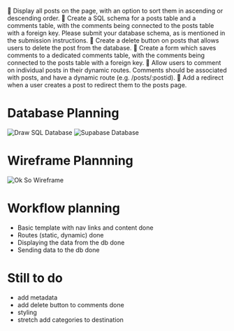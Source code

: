 🎯 Display all posts on the page, with an option to sort them in ascending or descending order.
🎯 Create a SQL schema for a posts table and a comments table, with the comments being connected to the posts table with a foreign key.
Please submit your database schema, as is mentioned in the submission instructions.
🎯 Create a delete button on posts that allows users to delete the post from the database.
🎯 Create a form which saves comments to a dedicated comments table, with the comments being connected to the posts table with a foreign key.
🎯 Allow users to comment on individual posts in their dynamic routes. Comments should be associated with posts, and have a dynamic route (e.g. /posts/:postid).
🎯 Add a redirect when a user creates a post to redirect them to the posts page.

# Database Planning

![Draw SQL Database](../week-8-assignment/public/images/Screenshot%202024-10-18%20at%2010.12.42.png)
![Supabase Database](../week-8-assignment/public/images/Screenshot%202024-10-18%20at%2010.12.48.png)

# Wireframe Plannning

![Ok So Wireframe](../week-8-assignment/public/images/Screenshot%202024-10-18%20at%2010.12.57.png)

# Workflow planning

- Basic template with nav links and content
  done
- Routes (static, dynamic)
  done
- Displaying the data from the db
  done
- Sending data to the db
  done

# Still to do

- add metadata
- add delete button to comments
  done
- styling
- stretch add categories to destination
